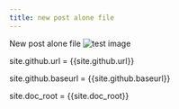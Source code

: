 ```yaml
---
title: new post alone file
---
```


New post alone file
![test image]({{site.doc_root}}/_posts/2020-06-06-test/pic.jpg)

site.github.url = {{site.github.url}}

site.github.baseurl = {{site.github.baseurl}}

site.doc_root = {{site.doc_root}}
